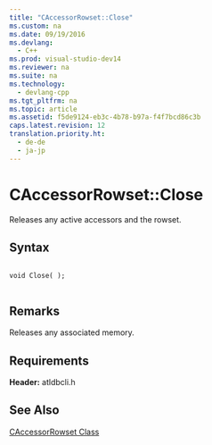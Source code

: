 ```yaml
---
title: "CAccessorRowset::Close"
ms.custom: na
ms.date: 09/19/2016
ms.devlang: 
  - C++
ms.prod: visual-studio-dev14
ms.reviewer: na
ms.suite: na
ms.technology: 
  - devlang-cpp
ms.tgt_pltfrm: na
ms.topic: article
ms.assetid: f5de9124-eb3c-4b78-b97a-f4f7bcd86c3b
caps.latest.revision: 12
translation.priority.ht: 
  - de-de
  - ja-jp
---
```

# CAccessorRowset::Close
Releases any active accessors and the rowset.  
  
## Syntax  
  
```  
  
void Close( );  
  
```  
  
## Remarks  
 Releases any associated memory.  
  
## Requirements  
 **Header:** atldbcli.h  
  
## See Also  
 [CAccessorRowset Class](../vs140/CAccessorRowset-Class.md)